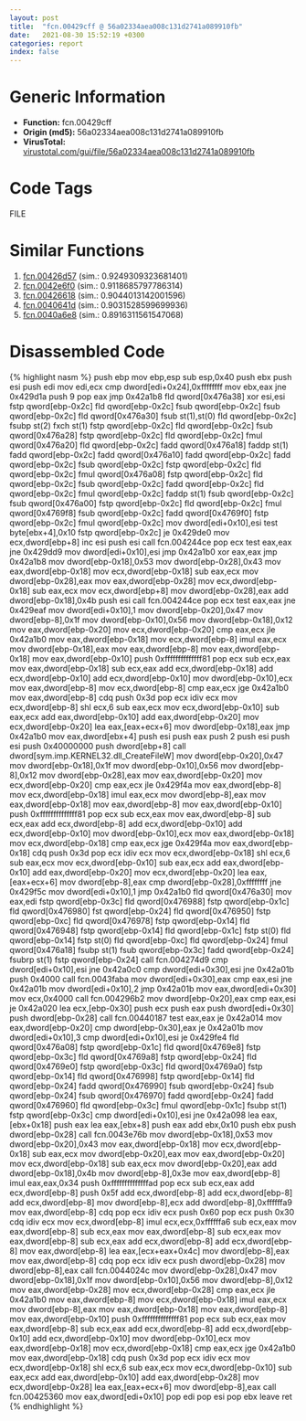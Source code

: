 ```yaml
---
layout: post
title:  "fcn.00429cff @ 56a02334aea008c131d2741a089910fb"
date:   2021-08-30 15:52:19 +0300
categories: report
index: false
---
```


# Generic Information
- **Function:** fcn.00429cff
- **Origin (md5):** 56a02334aea008c131d2741a089910fb
- **VirusTotal:** [virustotal.com/gui/file/56a02334aea008c131d2741a089910fb][virustotal_ref]

# Code Tags
<span class="tag" id="FILE">FILE</span>


# Similar Functions

1. [fcn.00426d57][similar_1_ref] (sim.: 0.9249309323681401)
2. [fcn.0042e6f0][similar_2_ref] (sim.: 0.9118685797786314)
3. [fcn.00426618][similar_3_ref] (sim.: 0.9044013142001596)
4. [fcn.0040641d][similar_4_ref] (sim.: 0.9031528599699936)
5. [fcn.0040a6e8][similar_5_ref] (sim.: 0.8916311561547068)


# Disassembled Code

{% highlight nasm %}
push ebp
mov ebp,esp
sub esp,0x40
push ebx
push esi
push edi
mov edi,ecx
cmp dword[edi+0x24],0xffffffff
mov ebx,eax
jne 0x429d1a
push 9
pop eax
jmp 0x42a1b8
fld qword[0x476a38]
xor esi,esi
fstp qword[ebp-0x2c]
fld qword[ebp-0x2c]
fsub qword[ebp-0x2c]
fsub qword[ebp-0x2c]
fld qword[0x476a30]
fsub st(1),st(0)
fld qword[ebp-0x2c]
fsubp st(2)
fxch st(1)
fstp qword[ebp-0x2c]
fld qword[ebp-0x2c]
fsub qword[0x476a28]
fstp qword[ebp-0x2c]
fld qword[ebp-0x2c]
fmul qword[0x476a20]
fld qword[ebp-0x2c]
fadd qword[0x476a18]
faddp st(1)
fadd qword[ebp-0x2c]
fadd qword[0x476a10]
fadd qword[ebp-0x2c]
fadd qword[ebp-0x2c]
fsub qword[ebp-0x2c]
fstp qword[ebp-0x2c]
fld qword[ebp-0x2c]
fmul qword[0x476a08]
fstp qword[ebp-0x2c]
fld qword[ebp-0x2c]
fsub qword[ebp-0x2c]
fadd qword[ebp-0x2c]
fld qword[ebp-0x2c]
fmul qword[ebp-0x2c]
faddp st(1)
fsub qword[ebp-0x2c]
fsub qword[0x476a00]
fstp qword[ebp-0x2c]
fld qword[ebp-0x2c]
fmul qword[0x4769f8]
fsub qword[ebp-0x2c]
fadd qword[0x4769f0]
fstp qword[ebp-0x2c]
fmul qword[ebp-0x2c]
mov dword[edi+0x10],esi
test byte[ebx+4],0x10
fstp qword[ebp-0x2c]
je 0x429de0
mov ecx,dword[ebp+8]
inc esi
push esi
call fcn.004244ce
pop ecx
test eax,eax
jne 0x429dd9
mov dword[edi+0x10],esi
jmp 0x42a1b0
xor eax,eax
jmp 0x42a1b8
mov dword[ebp-0x18],0x53
mov dword[ebp-0x28],0x43
mov eax,dword[ebp-0x18]
mov ecx,dword[ebp-0x18]
sub eax,ecx
mov dword[ebp-0x28],eax
mov eax,dword[ebp-0x28]
mov ecx,dword[ebp-0x18]
sub eax,ecx
mov ecx,dword[ebp+8]
mov dword[ebp-0x28],eax
add dword[ebp-0x18],0x4b
push esi
call fcn.004244ce
pop ecx
test eax,eax
jne 0x429eaf
mov dword[edi+0x10],1
mov dword[ebp-0x20],0x47
mov dword[ebp-8],0x1f
mov dword[ebp-0x10],0x56
mov dword[ebp-0x18],0x12
mov eax,dword[ebp-0x20]
mov ecx,dword[ebp-0x20]
cmp eax,ecx
jle 0x42a1b0
mov eax,dword[ebp-0x18]
mov ecx,dword[ebp-8]
imul eax,ecx
mov dword[ebp-0x18],eax
mov eax,dword[ebp-8]
mov eax,dword[ebp-0x18]
mov eax,dword[ebp-0x10]
push 0xffffffffffffff81
pop ecx
sub ecx,eax
mov eax,dword[ebp-0x18]
sub ecx,eax
add ecx,dword[ebp-0x18]
add ecx,dword[ebp-0x10]
add ecx,dword[ebp-0x10]
mov dword[ebp-0x10],ecx
mov eax,dword[ebp-8]
mov ecx,dword[ebp-8]
cmp eax,ecx
jge 0x42a1b0
mov eax,dword[ebp-8]
cdq
push 0x3d
pop ecx
idiv ecx
mov ecx,dword[ebp-8]
shl ecx,6
sub eax,ecx
mov ecx,dword[ebp-0x10]
sub eax,ecx
add eax,dword[ebp-0x10]
add eax,dword[ebp-0x20]
mov ecx,dword[ebp-0x20]
lea eax,[eax+ecx+6]
mov dword[ebp-0x18],eax
jmp 0x42a1b0
mov eax,dword[ebx+4]
push esi
push eax
push 2
push esi
push esi
push 0x40000000
push dword[ebp+8]
call dword[sym.imp.KERNEL32.dll_CreateFileW]
mov dword[ebp-0x20],0x47
mov dword[ebp-0x18],0x1f
mov dword[ebp-0x10],0x56
mov dword[ebp-8],0x12
mov dword[ebp-0x28],eax
mov eax,dword[ebp-0x20]
mov ecx,dword[ebp-0x20]
cmp eax,ecx
jle 0x429f4a
mov eax,dword[ebp-8]
mov ecx,dword[ebp-0x18]
imul eax,ecx
mov dword[ebp-8],eax
mov eax,dword[ebp-0x18]
mov eax,dword[ebp-8]
mov eax,dword[ebp-0x10]
push 0xffffffffffffff81
pop ecx
sub ecx,eax
mov eax,dword[ebp-8]
sub ecx,eax
add ecx,dword[ebp-8]
add ecx,dword[ebp-0x10]
add ecx,dword[ebp-0x10]
mov dword[ebp-0x10],ecx
mov eax,dword[ebp-0x18]
mov ecx,dword[ebp-0x18]
cmp eax,ecx
jge 0x429f4a
mov eax,dword[ebp-0x18]
cdq
push 0x3d
pop ecx
idiv ecx
mov ecx,dword[ebp-0x18]
shl ecx,6
sub eax,ecx
mov ecx,dword[ebp-0x10]
sub eax,ecx
add eax,dword[ebp-0x10]
add eax,dword[ebp-0x20]
mov ecx,dword[ebp-0x20]
lea eax,[eax+ecx+6]
mov dword[ebp-8],eax
cmp dword[ebp-0x28],0xffffffff
jne 0x429f5c
mov dword[edi+0x10],1
jmp 0x42a1b0
fld qword[0x476a30]
mov eax,edi
fstp qword[ebp-0x3c]
fld qword[0x476988]
fstp qword[ebp-0x1c]
fld qword[0x476980]
fst qword[ebp-0x24]
fld qword[0x476950]
fstp qword[ebp-0xc]
fld qword[0x476978]
fstp qword[ebp-0x14]
fld qword[0x476948]
fstp qword[ebp-0x14]
fld qword[ebp-0x1c]
fstp st(0)
fld qword[ebp-0x14]
fstp st(0)
fld qword[ebp-0xc]
fld qword[ebp-0x24]
fmul qword[0x476a18]
fsubp st(1)
fsub qword[ebp-0x3c]
fadd qword[ebp-0x24]
fsubrp st(1)
fstp qword[ebp-0x24]
call fcn.004274d9
cmp dword[edi+0x10],esi
jne 0x42a0c0
cmp dword[edi+0x30],esi
jne 0x42a01b
push 0x4000
call fcn.0043faba
mov dword[edi+0x30],eax
cmp eax,esi
jne 0x42a01b
mov dword[edi+0x10],2
jmp 0x42a01b
mov eax,dword[edi+0x30]
mov ecx,0x4000
call fcn.004296b2
mov dword[ebp-0x20],eax
cmp eax,esi
je 0x42a020
lea ecx,[ebp-0x30]
push ecx
push eax
push dword[edi+0x30]
push dword[ebp-0x28]
call fcn.00440187
test eax,eax
je 0x42a014
mov eax,dword[ebp-0x20]
cmp dword[ebp-0x30],eax
je 0x42a01b
mov dword[edi+0x10],3
cmp dword[edi+0x10],esi
je 0x429fe4
fld qword[0x476a08]
fstp qword[ebp-0x1c]
fld qword[0x4769e8]
fstp qword[ebp-0x3c]
fld qword[0x4769a8]
fstp qword[ebp-0x24]
fld qword[0x4769e0]
fstp qword[ebp-0x3c]
fld qword[0x4769a0]
fstp qword[ebp-0x14]
fld qword[0x476998]
fstp qword[ebp-0x14]
fld qword[ebp-0x24]
fadd qword[0x476990]
fsub qword[ebp-0x24]
fsub qword[ebp-0x24]
fsub qword[0x476970]
fadd qword[ebp-0x24]
fadd qword[0x476960]
fld qword[ebp-0x3c]
fmul qword[ebp-0x1c]
fsubp st(1)
fstp qword[ebp-0x3c]
cmp dword[edi+0x10],esi
jne 0x42a098
lea eax,[ebx+0x18]
push eax
lea eax,[ebx+8]
push eax
add ebx,0x10
push ebx
push dword[ebp-0x28]
call fcn.0043e76b
mov dword[ebp-0x18],0x53
mov dword[ebp-0x20],0x43
mov eax,dword[ebp-0x18]
mov ecx,dword[ebp-0x18]
sub eax,ecx
mov dword[ebp-0x20],eax
mov eax,dword[ebp-0x20]
mov ecx,dword[ebp-0x18]
sub eax,ecx
mov dword[ebp-0x20],eax
add dword[ebp-0x18],0x4b
mov dword[ebp-8],0x3e
mov eax,dword[ebp-8]
imul eax,eax,0x34
push 0xffffffffffffffad
pop ecx
sub ecx,eax
add ecx,dword[ebp-8]
push 0x5f
add ecx,dword[ebp-8]
add ecx,dword[ebp-8]
add ecx,dword[ebp-8]
mov dword[ebp-8],ecx
add dword[ebp-8],0xffffffa9
mov eax,dword[ebp-8]
cdq
pop ecx
idiv ecx
push 0x60
pop ecx
push 0x30
cdq
idiv ecx
mov ecx,dword[ebp-8]
imul ecx,ecx,0xffffffa6
sub ecx,eax
mov eax,dword[ebp-8]
sub ecx,eax
mov eax,dword[ebp-8]
sub ecx,eax
mov eax,dword[ebp-8]
sub ecx,eax
add ecx,dword[ebp-8]
add ecx,dword[ebp-8]
mov eax,dword[ebp-8]
lea eax,[ecx+eax+0x4c]
mov dword[ebp-8],eax
mov eax,dword[ebp-8]
cdq
pop ecx
idiv ecx
push dword[ebp-0x28]
mov dword[ebp-8],eax
call fcn.0044024c
mov dword[ebp-0x28],0x47
mov dword[ebp-0x18],0x1f
mov dword[ebp-0x10],0x56
mov dword[ebp-8],0x12
mov eax,dword[ebp-0x28]
mov ecx,dword[ebp-0x28]
cmp eax,ecx
jle 0x42a1b0
mov eax,dword[ebp-8]
mov ecx,dword[ebp-0x18]
imul eax,ecx
mov dword[ebp-8],eax
mov eax,dword[ebp-0x18]
mov eax,dword[ebp-8]
mov eax,dword[ebp-0x10]
push 0xffffffffffffff81
pop ecx
sub ecx,eax
mov eax,dword[ebp-8]
sub ecx,eax
add ecx,dword[ebp-8]
add ecx,dword[ebp-0x10]
add ecx,dword[ebp-0x10]
mov dword[ebp-0x10],ecx
mov eax,dword[ebp-0x18]
mov ecx,dword[ebp-0x18]
cmp eax,ecx
jge 0x42a1b0
mov eax,dword[ebp-0x18]
cdq
push 0x3d
pop ecx
idiv ecx
mov ecx,dword[ebp-0x18]
shl ecx,6
sub eax,ecx
mov ecx,dword[ebp-0x10]
sub eax,ecx
add eax,dword[ebp-0x10]
add eax,dword[ebp-0x28]
mov ecx,dword[ebp-0x28]
lea eax,[eax+ecx+6]
mov dword[ebp-8],eax
call fcn.00425360
mov eax,dword[edi+0x10]
pop edi
pop esi
pop ebx
leave
ret
{% endhighlight %}


[similar_1_ref]: /report/fcn.00426d57@56a02334aea008c131d2741a089910fb
[similar_2_ref]: /report/fcn.0042e6f0@e2ba7f10eb234338a49853c34d7d9c56
[similar_3_ref]: /report/fcn.00426618@e16f74a2849182d98050864255e902f8
[similar_4_ref]: /report/fcn.0040641d@470263fe7e7cc115b95cd041d643e3b5
[similar_5_ref]: /report/fcn.0040a6e8@ba5ec83721de3ca10b3c9583f3b2c6a1
[virustotal_ref]: https://www.virustotal.com/gui/file/56a02334aea008c131d2741a089910fb